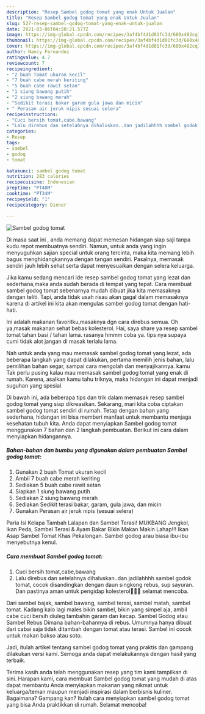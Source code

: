 ```yaml
---
description: "Resep Sambel godog tomat yang enak Untuk Jualan"
title: "Resep Sambel godog tomat yang enak Untuk Jualan"
slug: 527-resep-sambel-godog-tomat-yang-enak-untuk-jualan
date: 2021-03-06T04:50:21.577Z
image: https://img-global.cpcdn.com/recipes/3af4bf4d1d01fc3d/680x482cq70/sambel-godog-tomat-foto-resep-utama.jpg
thumbnail: https://img-global.cpcdn.com/recipes/3af4bf4d1d01fc3d/680x482cq70/sambel-godog-tomat-foto-resep-utama.jpg
cover: https://img-global.cpcdn.com/recipes/3af4bf4d1d01fc3d/680x482cq70/sambel-godog-tomat-foto-resep-utama.jpg
author: Nancy Fernandez
ratingvalue: 4.7
reviewcount: 7
recipeingredient:
- "2 buah Tomat ukuran kecil"
- "7 buah cabe merah keriting"
- "5 buah cabe rawit setan"
- "1 siung bawang putih"
- "2 siung bawang merah"
- "Sedikit terasi bakar garam gula jawa dan micin"
- " Perasan air jeruk nipis sesuai selera"
recipeinstructions:
- "Cuci bersih tomat,cabe,bawang"
- "Lalu direbus dan setelahnya dihaluskan..dan jadilahhhh sambel godok tomat, cocok disandingkan dengan daun singkong rebus, sup sayuran. Dan pastinya aman untuk pengidap kolesterol🥰🥰🥰 selamat mencoba."
categories:
- Resep
tags:
- sambel
- godog
- tomat

katakunci: sambel godog tomat 
nutrition: 283 calories
recipecuisine: Indonesian
preptime: "PT40M"
cooktime: "PT34M"
recipeyield: "1"
recipecategory: Dinner

---
```



![Sambel godog tomat](https://img-global.cpcdn.com/recipes/3af4bf4d1d01fc3d/680x482cq70/sambel-godog-tomat-foto-resep-utama.jpg)

Di masa  saat ini , anda memang dapat memesan hidangan siap saji tanpa kudu repot membuatnya sendiri. Namun, untuk anda yang ingin menyuguhkan sajian special untuk orang tercinta, maka kita memang lebih bagus menghidangkannya dengan tangan sendiri. Pasalnya, memasak sendiri jauh lebih sehat serta dapat menyesuaikan dengan selera keluarga.

Jika kamu sedang mencari ide resep sambel godog tomat yang lezat dan sederhana,maka anda sudah berada di tempat yang tepat. Cara membuat sambel godog tomat  sebenarnya mudah dibuat jika kita memasaknya dengan teliti. Tapi, anda tidak usah risau akan gagal dalam memasaknya 
karena di artikel ini kita akan mengulas sambel godog tomat dengan hati-hati.  

Ini adalah makanan favoritku,masaknya dgn cara direbus semua. Oh ya,masak makanan sehat bebas kolesterol. Hai, saya share ya resep sambel tomat tahan basi / tahan lama. rasanya hmmm coba ya. tips nya supaya cumi tidak alot jangan di masak terlalu lama.

Nah untuk anda yang mau memasak sambel godog tomat yang lezat, ada beberapa langkah yang dapat dilakukan, pertama memilih jenis bahan, lalu pemilihan bahan segar, sampai cara mengolah dan menyajikannya. kamu Tak perlu pusing kalau mau memasak sambel godog tomat yang enak di rumah. Karena, asalkan kamu  tahu triknya, maka hidangan ini dapat menjadi suguhan yang spesial.

Di bawah ini, ada beberapa tips dan trik dalam memasak resep sambel godog tomat yang siap dikreasikan. Sekarang, mari kita coba ciptakan sambel godog tomat sendiri di rumah. Tetap dengan bahan yang sederhana, hidangan ini bisa memberi manfaat untuk membantu menjaga kesehatan tubuh kita. Anda dapat menyiapkan Sambel godog tomat menggunakan 7 bahan dan 2 langkah pembuatan. Berikut ini cara dalam menyiapkan hidangannya.

<!--inarticleads1-->

##### Bahan-bahan dan bumbu yang digunakan dalam pembuatan Sambel godog tomat:

1. Gunakan 2 buah Tomat ukuran kecil
1. Ambil 7 buah cabe merah keriting
1. Sediakan 5 buah cabe rawit setan
1. Siapkan 1 siung bawang putih
1. Sediakan 2 siung bawang merah
1. Sediakan Sedikit terasi bakar, garam, gula jawa, dan micin
1. Gunakan  Perasan air jeruk nipis (sesuai selera)


Paria Isi Kelapa Tambah Lalapan dan Sambel Terasi! MUKBANG Jengkol, Ikan Peda, Sambel Terasi &amp; Ayam Bakar Bikin Makan Makin Lahap!!! Ikan Asap Sambel Tomat Khas Pekalongan. Sambel godog arau biasa ibu-ibu menyebutnya kenul. 

<!--inarticleads2-->

##### Cara membuat Sambel godog tomat:

1. Cuci bersih tomat,cabe,bawang
1. Lalu direbus dan setelahnya dihaluskan..dan jadilahhhh sambel godok tomat, cocok disandingkan dengan daun singkong rebus, sup sayuran. Dan pastinya aman untuk pengidap kolesterol🥰🥰🥰 selamat mencoba.


Dari sambel bajak, sambel bawang, sambel terasi, sambel matah, sambel tomat. Kadang kalo lagi males bikin sambel, bikin yang simpel aja, ambil cabe cuci bersih diuleg tambahin garam dan kecap. Sambel Godog atau Sambel Rebus Dimana bahan-bahannya di rebus. Umumnya hanya dibuat dari cabai saja tidak ditambah dengan tomat atau terasi. Sambel ini cocok untuk makan bakso atau soto. 

Jadi, itulah artikel tentang  sambel godog tomat  yang praktis dan gampang dilakukan versi kami. Semoga anda dapat melakukannya dengan hasil yang terbaik. 

Terima kasih anda telah menggunakan resep yang tim kami tampilkan di sini. Harapan kami, cara membuat  Sambel godog tomat yang mudah di atas dapat membantu Anda menyiapkan makanan yang nikmat untuk keluarga/teman maupun menjadi inspirasi dalam berbisnis kuliner. Bagaimana? Gampang kan? Itulah cara menyiapkan sambel godog tomat yang bisa Anda praktikkan di rumah. Selamat mencoba!

